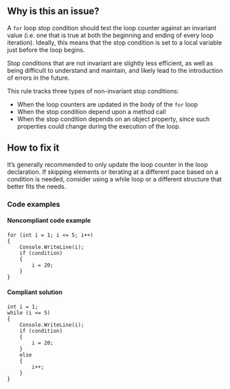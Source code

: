 ## Why is this an issue?

A `for` loop stop condition should test the loop counter against an invariant value (i.e. one that is true at both the beginning and
ending of every loop iteration). Ideally, this means that the stop condition is set to a local variable just before the loop begins.

Stop conditions that are not invariant are slightly less efficient, as well as being difficult to understand and maintain, and likely lead to the
introduction of errors in the future.

This rule tracks three types of non-invariant stop conditions:

-   When the loop counters are updated in the body of the `for` loop
-   When the stop condition depend upon a method call
-   When the stop condition depends on an object property, since such properties could change during the execution of the loop.

## How to fix it

It’s generally recommended to only update the loop counter in the loop declaration. If skipping elements or iterating at a different pace based on
a condition is needed, consider using a while loop or a different structure that better fits the needs.

### Code examples

#### Noncompliant code example

    for (int i = 1; i <= 5; i++)
    {
        Console.WriteLine(i);
        if (condition)
        {
            i = 20;
        }
    }

#### Compliant solution

    int i = 1;
    while (i <= 5)
    {
        Console.WriteLine(i);
        if (condition)
        {
            i = 20;
        }
        else
        {
            i++;
        }
    }
